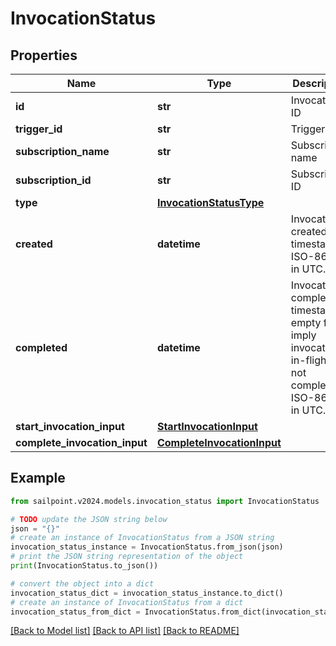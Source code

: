 # InvocationStatus


## Properties

Name | Type | Description | Notes
------------ | ------------- | ------------- | -------------
**id** | **str** | Invocation ID | 
**trigger_id** | **str** | Trigger ID | 
**subscription_name** | **str** | Subscription name | 
**subscription_id** | **str** | Subscription ID | 
**type** | [**InvocationStatusType**](InvocationStatusType.md) |  | 
**created** | **datetime** | Invocation created timestamp. ISO-8601 in UTC. | 
**completed** | **datetime** | Invocation completed timestamp; empty fields imply invocation is in-flight or not completed. ISO-8601 in UTC. | [optional] 
**start_invocation_input** | [**StartInvocationInput**](StartInvocationInput.md) |  | 
**complete_invocation_input** | [**CompleteInvocationInput**](CompleteInvocationInput.md) |  | [optional] 

## Example

```python
from sailpoint.v2024.models.invocation_status import InvocationStatus

# TODO update the JSON string below
json = "{}"
# create an instance of InvocationStatus from a JSON string
invocation_status_instance = InvocationStatus.from_json(json)
# print the JSON string representation of the object
print(InvocationStatus.to_json())

# convert the object into a dict
invocation_status_dict = invocation_status_instance.to_dict()
# create an instance of InvocationStatus from a dict
invocation_status_from_dict = InvocationStatus.from_dict(invocation_status_dict)
```
[[Back to Model list]](../README.md#documentation-for-models) [[Back to API list]](../README.md#documentation-for-api-endpoints) [[Back to README]](../README.md)


